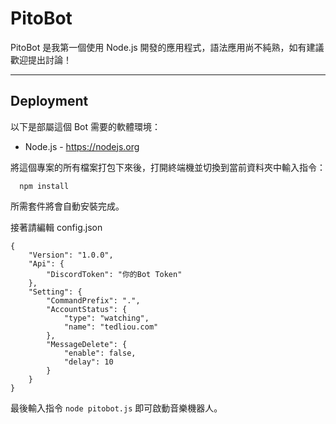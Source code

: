 # PitoBot
PitoBot 是我第一個使用 Node.js 開發的應用程式，語法應用尚不純熟，如有建議歡迎提出討論！
* * *
## Deployment
以下是部屬這個 Bot 需要的軟體環境：

* Node.js - https://nodejs.org

將這個專案的所有檔案打包下來後，打開終端機並切換到當前資料夾中輸入指令：
```
  npm install
```
所需套件將會自動安裝完成。

接著請編輯 config.json
```
{
	"Version": "1.0.0",
	"Api": {
		"DiscordToken": "你的Bot Token"
	},
	"Setting": {
		"CommandPrefix": ".",
		"AccountStatus": {
			"type": "watching",
			"name": "tedliou.com"
		},
		"MessageDelete": {
			"enable": false,
			"delay": 10
		}
	}
}
```
最後輸入指令 `node pitobot.js` 即可啟動音樂機器人。
